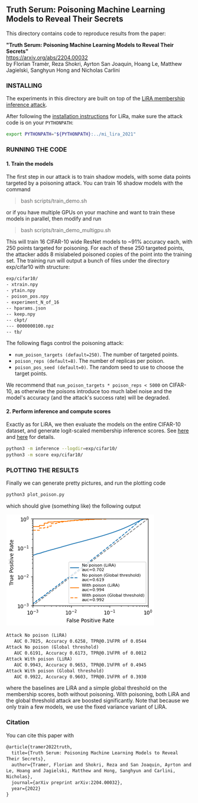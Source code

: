 ## Truth Serum: Poisoning Machine Learning Models to Reveal Their Secrets

This directory contains code to reproduce results from the paper:

**"Truth Serum: Poisoning Machine Learning Models to Reveal Their Secrets"**<br>
https://arxiv.org/abs/2204.00032 <br>
by Florian Tramèr, Reza Shokri, Ayrton San Joaquin, Hoang Le, Matthew Jagielski, Sanghyun Hong and Nicholas Carlini

### INSTALLING

The experiments in this directory are built on top of the [LiRA 
membership inference attack](../mi_lira_2021).

After following the [installation instructions](../mi_lira_2021#installing) 
for LiRa, make sure the attack code is on your `PYTHONPATH`:

```bash
export PYTHONPATH="${PYTHONPATH}:../mi_lira_2021"
``` 


### RUNNING THE CODE

#### 1. Train the models

The first step in our attack is to train shadow models, with some data points 
targeted by a poisoning attack. You can train 16 shadow models 
with the command

> bash scripts/train_demo.sh

or if you have multiple GPUs on your machine and want to train these models
in parallel, then modify and run

> bash scripts/train_demo_multigpu.sh 

This will train 16 CIFAR-10 wide ResNet models to ~91% accuracy each, with 
250 points targeted for poisoning. For each of these 250 targeted points, the
attacker adds 8 mislabeled poisoned copies of the point into the training set.
The training run will output a bunch of files under the directory exp/cifar10 with structure:

```
exp/cifar10/
- xtrain.npy
- ytain.npy
- poison_pos.npy
- experiment_N_of_16
-- hparams.json
-- keep.npy
-- ckpt/
--- 0000000100.npz
-- tb/
```

The following flags control the poisoning attack:
- `num_poison_targets (default=250)`. The number of targeted points.
- `poison_reps (default=8)`. The number of replicas per poison.
- `poison_pos_seed (default=0)`. The random seed to use to choose the target points.

We recommend that `num_poison_targets * poison_reps < 5000` on CIFAR-10, as 
otherwise the poisons introduce too much label noise and the model's
accuracy (and the attack's success rate) will be degraded.

#### 2. Perform inference and compute scores

Exactly as for LiRA, we then evaluate the models on the entire CIFAR-10 dataset,
and generate logit-scaled membership inference scores. 
See [here](../mi_lira_2021#2-perform-inference) 
and [here](../mi_lira_2021#3-compute-membership-inference-scores)
for details.

```bash
python3 -m inference --logdir=exp/cifar10/
python3 -m score exp/cifar10/
```

### PLOTTING THE RESULTS

Finally we can generate pretty pictures, and run the plotting code

```bash
python3 plot_poison.py
```

which should give (something like) the following output


![Log-log ROC Curve for all attacks](fprtpr.png "Log-log ROC Curve")

```
Attack No poison (LiRA)
   AUC 0.7025, Accuracy 0.6258, TPR@0.1%FPR of 0.0544
Attack No poison (Global threshold)
   AUC 0.6191, Accuracy 0.6173, TPR@0.1%FPR of 0.0012
Attack With poison (LiRA)
   AUC 0.9943, Accuracy 0.9653, TPR@0.1%FPR of 0.4945
Attack With poison (Global threshold)
   AUC 0.9922, Accuracy 0.9603, TPR@0.1%FPR of 0.3930
```

where the baselines are LiRA and a simple global threshold on the 
membership scores, both without poisoning.
With poisoning, both LiRA and the global threshold attack are boosted 
significantly. Note that because we only train a few models, we use 
the fixed variance variant of LiRA.

### Citation

You can cite this paper with

```
@article{tramer2022truth,
  title={Truth Serum: Poisoning Machine Learning Models to Reveal Their Secrets},
  author={Tramer, Florian and Shokri, Reza and San Joaquin, Ayrton and Le, Hoang and Jagielski, Matthew and Hong, Sanghyun and Carlini, Nicholas},
  journal={arXiv preprint arXiv:2204.00032},
  year={2022}
}
```
